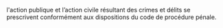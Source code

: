 l'action publique et l’action civile résultant des crimes et délits se prescrivent conformément aux dispositions du code de procédure pénale.